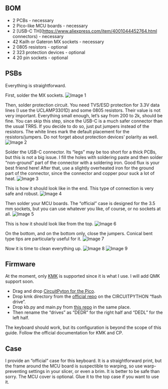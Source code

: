 ## BOM

- 2 PCBs - necessary
- 2 Pico-like MCU boards - necessary
- 2 [USB-C TH](https://www.aliexpress.com/item/4001044452764.html connectors) - necessary
- 42 Kailh or Gateron MX sockets - necessary
- 2 0805 resistors - optional
- 2 323 protection devices - optional
- 4 20 pin sockets - optional

## PSBs
Everything is straightforward.

First, solder the MX sockets.
![Image 1](../images/doc_1.webp)

Then, solder protection circuit. You need TVS/ESD protection for 3.3V data
lines (I use the UCLAMP3301D) and some 0805 resistors. Their value is not very
important. Everything small enough, let’s say from 200 to 2k, should be fine.
You can skip this step, since the USB-C is a much safer connector than the
usual TRRS. If you decide to do so, just put jumpers instead of the resistors.
The white lines mark the default placement for the resistors/jumpers. Do not
forget about protection devices’ polarity as well.
![Image 2](../images/doc_2.webp)

Solder the USB-C connector. Its “legs” may be too short for a thick PCBs, but
this is not a big issue. I fill the holes with soldering paste and then solder
“non-ground” part of the connector with a soldering iron. Good flux is your
best friend here! After that, use a slightly overheated iron for the ground
part of the connector, since the connector and copper pour suck a lot of heat.
![Image 3](../images/doc_3.webp)

This is how it should look like in the end. This type of connection is very
safe and robust.
![Image 4](../images/doc_4.webp)

Then solder your MCU boards. The “official” case is designed for the 3.5 mm
sockets, but you can use whatever you like, of course, or no sockets at all.
![Image 5](../images/doc_5.webp)

This is how it should look like from the top. 
![Image 6](../images/doc_6.webp)

On the bottom, and on the bottom only, close the jumpers. Conical bent type
tips are particularly useful for it.
![Image 7](../images/doc_7.webp)

Now it is time to clean everything up.
![Image 8](../images/doc_8.webp)
![Image 9](../images/doc_9.webp)

## Firmware

At the moment, only [KMK](https://kmkfw.io/) is supported since it is what I
use. I will add QMK support soon.

- Drag and drop [CircuitPyton for the Pico](https://circuitpython.org/board/raspberry_pi_pico/).
- Drop kmk directory from the [official repo](https://github.com/KMKfw/kmk_firmware) on
    the CIRCUITPYTHON “flash drive”.
- Drop kb.py and main.py from [this repo](../kmk/) in the same place.
- Then rename the “drives” as “DEDR” for the right half and “DEDL” for the left
    half.

The keyboard should work, but its configuration is beyond the scope of
this guide. Follow the official documentation for KMK and CP.

## Case

I provide an “official“ case for this keyboard. It is a straightforward print,
but the frame around the MCU board is suspectible to warping, so use
warp-preventing settings in your slicer, or even a brim. It is better to be
safe than sorry. The MCU cover is optional. Glue it to the top case if you want
to use it.

